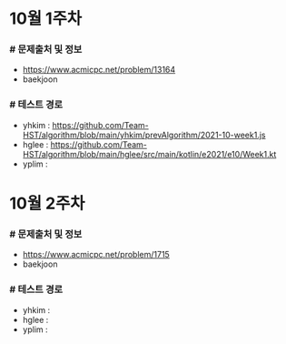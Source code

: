 # 10월 1주차

### # 문제출처 및 정보

- https://www.acmicpc.net/problem/13164
- baekjoon

### # 테스트 경로

- yhkim : https://github.com/Team-HST/algorithm/blob/main/yhkim/prevAlgorithm/2021-10-week1.js
- hglee : https://github.com/Team-HST/algorithm/blob/main/hglee/src/main/kotlin/e2021/e10/Week1.kt
- yplim :

# 10월 2주차

### # 문제출처 및 정보

- https://www.acmicpc.net/problem/1715
- baekjoon

### # 테스트 경로

- yhkim : 
- hglee : 
- yplim :
